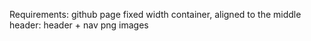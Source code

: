 

Requirements:
github page
fixed width container, aligned to the middle
header: header + nav
png images
